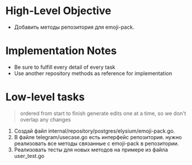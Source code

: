 # High-Level Objective
- Добавить методы репозитория для emoji-pack.

# Implementation Notes
- Be sure to fulfill every detail of every task 
- Use another repository methods as reference for implementation

# Low-level tasks
> ordered from start to finish
> generate edits one at a time, so we don't overlap any changes

1. Cоздай файл internal/repository/postgres/elysium/emoji-pack.go.
2. В файле telegram/usecase.go есть интерфейс репозитория. нужно реализовать все методы связанные с emoji-pack в репозитории.
3. Реализовать тесты для новых методов на примере из файла user_test.go